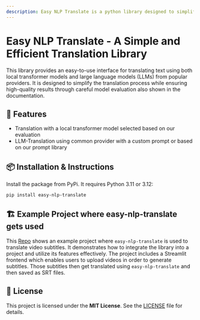 ```yaml
---
description: Easy NLP Translate is a python library designed to simplify text translation. It offers an easy-to-use interface for high-quality results, leveraging both carefully evaluated local transformer models and powerful Large Language Models (LLMs) from popular providers. Customize your translations with flexible prompt options. Requires Python 3.11 or 3.12.---
---
```

# Easy NLP Translate - A Simple and Efficient Translation Library

This library provides an easy-to-use interface for translating text using both local transformer models and large language models (LLMs) from popular providers. It is designed to simplify the translation process while ensuring high-quality results through careful model evaluation also shown in the documentation.

## 🚀 Features

- Translation with a local transformer model selected based on our evaluation
- LLM-Translation using common provider with a custom prompt or based on our prompt library

## 📦 Installation & Instructions

Install the package from PyPi. It requires Python 3.11 or 3.12:

```bash
pip install easy-nlp-translate
```

## 🏗️ Example Project where easy-nlp-translate gets used

This [Repo](https://github.com/philipp-mey/nlp_frontend) shows an example project where `easy-nlp-translate` is used to translate video subtitles. It demonstrates how to integrate the library into a project and utilize its features effectively. The project includes a Streamlit frontend which enables users to upload videos in order to generate subtitles. Those subtitles then get translated using `easy-nlp-translate` and then saved as SRT files.

## 🧾 License

This project is licensed under the **MIT License**. See the [LICENSE](https://github.com/olefSch/easy_translate/blob/main/LICENSE) file for details.
